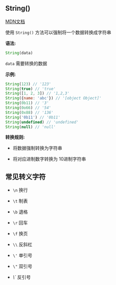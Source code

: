 ## String()

<a href="https://developer.mozilla.org/zh-CN/docs/Web/JavaScript/Reference/Global_Objects/String" target="_blank">MDN文档</a> 

使用 `String()` 方法可以强制将一个数据转换成字符串



**语法:**

```js
String(data)
```

`data` 需要转换的数据



**示例:**

```js
String(123) // '123'
String(true) // 'true'
String([1, 2, 3]) // '1,2,3'
String({name: 'abc'}) // '[object Object]'
String(0b11) // '3'
String(0o66) // '54'
String(0x88) // '136'
String('0b11') // '0b11'
String(undefined) // 'undefined'
String(null) // 'null'
```



**转换规则:**

- 将数据强制转换为字符串

- 将对应进制数字转换为 10进制字符串





##  常见转义字符

- `\n` 换行 
- `\t` 制表 
- `\b` 退格 
- `\r` 回车 
- `\f` 换页 
- `\\` 反斜杠
- `\'` 单引号

- `\"` 双引号

- *\\`* 反引号

